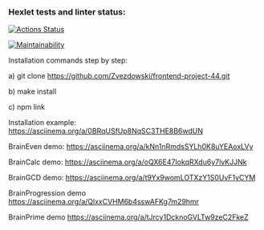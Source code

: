 ### Hexlet tests and linter status:
[![Actions Status](https://github.com/Zvezdowski/frontend-project-44/workflows/hexlet-check/badge.svg)](https://github.com/Zvezdowski/frontend-project-44/actions)

[![Maintainability](https://api.codeclimate.com/v1/badges/52911390035689c80d58/maintainability)](https://codeclimate.com/github/Zvezdowski/frontend-project-44/maintainability)

Installation commands step by step:

a) git clone https://github.com/Zvezdowski/frontend-project-44.git

b) make install

c) npm link

Installation example:
https://asciinema.org/a/0BRqUSfUp8NqSC3THE8B6wdUN

BrainEven demo:
https://asciinema.org/a/kNn1nRmdsSYLh0K8uYEAoxLVy

BrainCalc demo:
https://asciinema.org/a/oQX6E47IokqRXdu6y7lvKJJNk

BrainGCD demo: 
https://asciinema.org/a/t9Yx9womLOTXzY1S0UvF1yCYM

BrainProgression demo
https://asciinema.org/a/QlxxCVHM6b4sswAFKg7m29hmr

BrainPrime demo
https://asciinema.org/a/tJrcy1DcknoGVLTw9zeC2FkeZ
